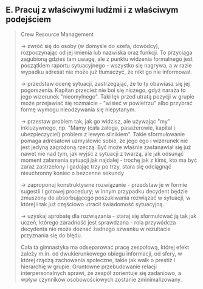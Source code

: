 ## E. Pracuj z właściwymi ludźmi i z właściwym podejściem

> Crew Resource Management
>
> -> zwróć się do osoby (w domyśle do szefa, dowódcy), rozpoczynając od jej imienia lub
> nazwiska oraz funkcji. To przyciąga zagubioną gdzieś tam uwagę, ale z punktu widzenia
> formalnego jest początkiem raportu sytuacyjnego - wszystko się nagrywa, a w razie
> wypadku adresat nie może już tłumaczyć, że nikt go nie informował.
>
> -> przedstaw ocenę sytuacji, zastrzegając, że to ty obawiasz się jej pogorszenia.
> Kapitan przecież nie boi się niczego, gdyż naraża to jego wizerunek "nieomylnego".
> Taki lęk przed utratą pozycji w grupie może przejawiać się rozmaicie - "wisieć w
> powietrzu" albo przybrać formę wymogu nieodzywania się niepytanym.
>
> -> przestaw problem tak, jak go widzisz, ale używając "my" inkluzywnego, np. "Mamy
> (cała załoga, pasażerowie, kapital i ubezpieczyciel) problem z lewym silnikiem".
> Takie sformułowanie pomaga adresatowi uzmysłowić sobie, że jego ego i wizerunek
> nie jest jedyną zagrożoną rzeczą. Być może właśnie zastanawiał się już nawet nie
> nad tym, jak wyjść z sytuacji z twarzą, ale jak odsunąć moment załamania sytuacji
> jak najdalej - trochę jak z kimś, kto ma być zaraz zastrzelony i gadając trzy po
> trzy, stara się odciągnąć nieuchronny koniec o bezcenne sekundy
>
> -> zaproponuj konstruktywne rozwiązanie - przedstaw je w formie sugestii i gotowej
> procedury; w innym przypadku decydent będzie zmuszony do absorbującego poszukiwania
> rozwiązać w sytuacji, w której i tak już częściowo utracił świadomość sytuacyjną.
>
> -> uzyskaj aprobatę dla rozwiązania - staraj się sformułować ją tak jak uczeń,
> którego zaradność jest sprawdzana - rola przywódcza decydenta nie może doznać
> żadnego szwanku w rezultacie przyznania się do błędu.
>
>
> Cała ta gimnastyka ma odseparować pracę zespołową, której efekt zależy m.in. od
> dwukierunkowego obiegu informacji, od sfery, w której rządzą zachowania społeczne,
> takie jak walk o prestiż i hierarchię w grupie. Gruntowne przebudowanie relacji
> interpersonalnych sprawi, że zespół zorientuje się zadaniowo, a wpływ czynników
> osobowościowych zostanie zminimalizowany.